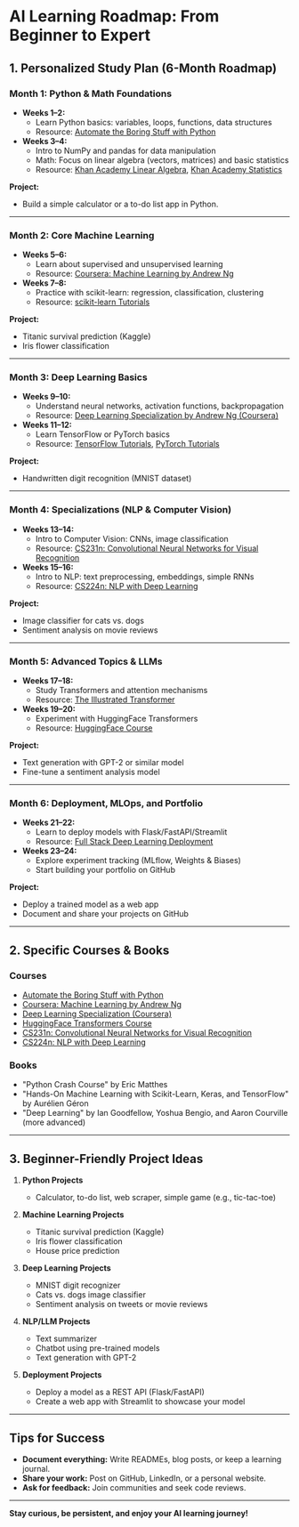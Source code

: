 # AI Learning Roadmap: From Beginner to Expert

## 1. Personalized Study Plan (6-Month Roadmap)

### Month 1: Python & Math Foundations
- **Weeks 1–2:**  
  - Learn Python basics: variables, loops, functions, data structures  
  - Resource: [Automate the Boring Stuff with Python](https://automatetheboringstuff.com/)
- **Weeks 3–4:**  
  - Intro to NumPy and pandas for data manipulation  
  - Math: Focus on linear algebra (vectors, matrices) and basic statistics  
  - Resource: [Khan Academy Linear Algebra](https://www.khanacademy.org/math/linear-algebra), [Khan Academy Statistics](https://www.khanacademy.org/math/statistics-probability)

**Project:**  
- Build a simple calculator or a to-do list app in Python.

---

### Month 2: Core Machine Learning
- **Weeks 5–6:**  
  - Learn about supervised and unsupervised learning  
  - Resource: [Coursera: Machine Learning by Andrew Ng](https://www.coursera.org/learn/machine-learning)
- **Weeks 7–8:**  
  - Practice with scikit-learn: regression, classification, clustering  
  - Resource: [scikit-learn Tutorials](https://scikit-learn.org/stable/tutorial/index.html)

**Project:**  
- Titanic survival prediction (Kaggle)  
- Iris flower classification

---

### Month 3: Deep Learning Basics
- **Weeks 9–10:**  
  - Understand neural networks, activation functions, backpropagation  
  - Resource: [Deep Learning Specialization by Andrew Ng (Coursera)](https://www.coursera.org/specializations/deep-learning)
- **Weeks 11–12:**  
  - Learn TensorFlow or PyTorch basics  
  - Resource: [TensorFlow Tutorials](https://www.tensorflow.org/tutorials), [PyTorch Tutorials](https://pytorch.org/tutorials/)

**Project:**  
- Handwritten digit recognition (MNIST dataset)

---

### Month 4: Specializations (NLP & Computer Vision)
- **Weeks 13–14:**  
  - Intro to Computer Vision: CNNs, image classification  
  - Resource: [CS231n: Convolutional Neural Networks for Visual Recognition](http://cs231n.stanford.edu/)
- **Weeks 15–16:**  
  - Intro to NLP: text preprocessing, embeddings, simple RNNs  
  - Resource: [CS224n: NLP with Deep Learning](http://web.stanford.edu/class/cs224n/)

**Project:**  
- Image classifier for cats vs. dogs  
- Sentiment analysis on movie reviews

---

### Month 5: Advanced Topics & LLMs
- **Weeks 17–18:**  
  - Study Transformers and attention mechanisms  
  - Resource: [The Illustrated Transformer](https://jalammar.github.io/illustrated-transformer/)
- **Weeks 19–20:**  
  - Experiment with HuggingFace Transformers  
  - Resource: [HuggingFace Course](https://huggingface.co/course/chapter1)

**Project:**  
- Text generation with GPT-2 or similar model  
- Fine-tune a sentiment analysis model

---

### Month 6: Deployment, MLOps, and Portfolio
- **Weeks 21–22:**  
  - Learn to deploy models with Flask/FastAPI/Streamlit  
  - Resource: [Full Stack Deep Learning Deployment](https://fullstackdeeplearning.com/)
- **Weeks 23–24:**  
  - Explore experiment tracking (MLflow, Weights & Biases)  
  - Start building your portfolio on GitHub

**Project:**  
- Deploy a trained model as a web app  
- Document and share your projects on GitHub

---

## 2. Specific Courses & Books

### Courses
- [Automate the Boring Stuff with Python](https://automatetheboringstuff.com/)
- [Coursera: Machine Learning by Andrew Ng](https://www.coursera.org/learn/machine-learning)
- [Deep Learning Specialization (Coursera)](https://www.coursera.org/specializations/deep-learning)
- [HuggingFace Transformers Course](https://huggingface.co/course/chapter1)
- [CS231n: Convolutional Neural Networks for Visual Recognition](http://cs231n.stanford.edu/)
- [CS224n: NLP with Deep Learning](http://web.stanford.edu/class/cs224n/)

### Books
- "Python Crash Course" by Eric Matthes
- "Hands-On Machine Learning with Scikit-Learn, Keras, and TensorFlow" by Aurélien Géron
- "Deep Learning" by Ian Goodfellow, Yoshua Bengio, and Aaron Courville (more advanced)

---

## 3. Beginner-Friendly Project Ideas

1. **Python Projects**
   - Calculator, to-do list, web scraper, simple game (e.g., tic-tac-toe)

2. **Machine Learning Projects**
   - Titanic survival prediction (Kaggle)
   - Iris flower classification
   - House price prediction

3. **Deep Learning Projects**
   - MNIST digit recognizer
   - Cats vs. dogs image classifier
   - Sentiment analysis on tweets or movie reviews

4. **NLP/LLM Projects**
   - Text summarizer
   - Chatbot using pre-trained models
   - Text generation with GPT-2

5. **Deployment Projects**
   - Deploy a model as a REST API (Flask/FastAPI)
   - Create a web app with Streamlit to showcase your model

---

## Tips for Success
- **Document everything:** Write READMEs, blog posts, or keep a learning journal.
- **Share your work:** Post on GitHub, LinkedIn, or a personal website.
- **Ask for feedback:** Join communities and seek code reviews.

---

**Stay curious, be persistent, and enjoy your AI learning journey!** 